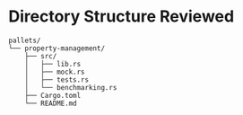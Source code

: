 # Directory Structure Reviewed

```
pallets/
└── property-management/
    ├── src/
    │   ├── lib.rs
    │   ├── mock.rs
    │   ├── tests.rs
    │   └── benchmarking.rs
    ├── Cargo.toml
    └── README.md
```
